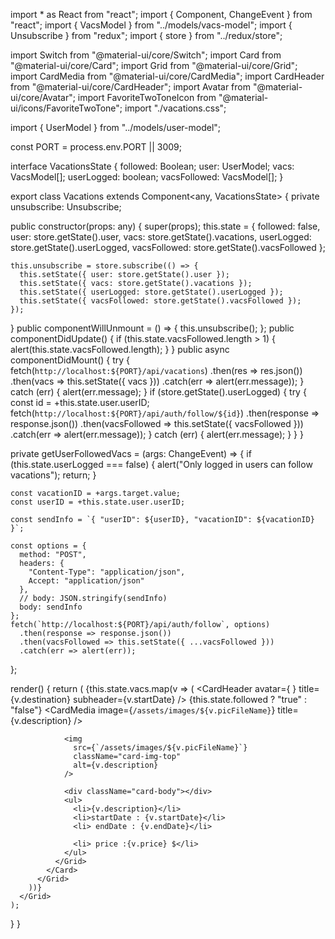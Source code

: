 import * as React from "react";
import { Component, ChangeEvent } from "react";
import { VacsModel } from "../models/vacs-model";
import { Unsubscribe } from "redux";
import { store } from "../redux/store";

import Switch from "@material-ui/core/Switch";
import Card from "@material-ui/core/Card";
import Grid from "@material-ui/core/Grid";
import CardMedia from "@material-ui/core/CardMedia";
import CardHeader from "@material-ui/core/CardHeader";
import Avatar from "@material-ui/core/Avatar";
import FavoriteTwoToneIcon from "@material-ui/icons/FavoriteTwoTone";
import "./vacations.css";

import { UserModel } from "../models/user-model";

const PORT = process.env.PORT || 3009;

interface VacationsState {
  followed: Boolean;
  user: UserModel;
  vacs: VacsModel[];
  userLogged: boolean;
  vacsFollowed: VacsModel[];
}

export class Vacations extends Component<any, VacationsState> {
  private unsubscribe: Unsubscribe;

  public constructor(props: any) {
    super(props);
    this.state = {
      followed: false,
      user: store.getState().user,
      vacs: store.getState().vacations,
      userLogged: store.getState().userLogged,
      vacsFollowed: store.getState().vacsFollowed
    };

    this.unsubscribe = store.subscribe(() => {
      this.setState({ user: store.getState().user });
      this.setState({ vacs: store.getState().vacations });
      this.setState({ userLogged: store.getState().userLogged });
      this.setState({ vacsFollowed: store.getState().vacsFollowed });
    });
  }
  public componentWillUnmount = () => {
    this.unsubscribe();
  };
  public componentDidUpdate() {
    if (this.state.vacsFollowed.length > 1) {
      alert(this.state.vacsFollowed.length);
    }
  }
  public async componentDidMount() {
    try {
      fetch(`http://localhost:${PORT}/api/vacations`)
        .then(res => res.json())
        .then(vacs => this.setState({ vacs }))
        .catch(err => alert(err.message));
    } catch (err) {
      alert(err.message);
    }
    if (store.getState().userLogged) {
      try {
        const id = +this.state.user.userID;
        fetch(`http://localhost:${PORT}/api/auth/follow/${id}`)
          .then(response => response.json())
          .then(vacsFollowed => this.setState({ vacsFollowed }))
          .catch(err => alert(err.message));
      } catch (err) {
        alert(err.message);
      }
    }
  }

  private getUserFollowedVacs = (args: ChangeEvent<HTMLInputElement>) => {
    if (this.state.userLogged === false) {
      alert("Only logged in users can follow vacations");
      return;
    }

    const vacationID = +args.target.value;
    const userID = +this.state.user.userID;

    const sendInfo = `{ "userID": ${userID}, "vacationID": ${vacationID} }`;

    const options = {
      method: "POST",
      headers: {
        "Content-Type": "application/json",
        Accept: "application/json"
      },
      // body: JSON.stringify(sendInfo)
      body: sendInfo
    };
    fetch(`http://localhost:${PORT}/api/auth/follow`, options)
      .then(response => response.json())
      .then(vacsFollowed => this.setState({ ...vacsFollowed }))
      .catch(err => alert(err));
  };

  render() {
    return (
      <Grid className="vacations row" container spacing={3}>
        {this.state.vacs.map(v => (
          <Grid item xs={4} key={v.vacationID}>
            <Card>
              <Grid className="card col-4">
                <CardHeader
                  avatar={
                    <Avatar aria-label="vacation" className="">
                      <FavoriteTwoToneIcon />
                    </Avatar>
                  }
                  title={v.destination}
                  subheader={v.startDate}
                />
                <Switch
                  onChange={this.getUserFollowedVacs}
                  value={v.vacationID}
                >
                  {this.state.followed ? "true" : "false"}
                </Switch>
                <CardMedia
                  image={`/assets/images/${v.picFileName}`}
                  title={v.description}
                />

                <img
                  src={`/assets/images/${v.picFileName}`}
                  className="card-img-top"
                  alt={v.description}
                />

                <div className="card-body"></div>
                <ul>
                  <li>{v.description}</li>
                  <li>startDate : {v.startDate}</li>
                  <li> endDate : {v.endDate}</li>

                  <li> price :{v.price} $</li>
                </ul>
              </Grid>
            </Card>
          </Grid>
        ))}
      </Grid>
    );
  }
}
